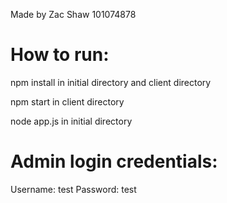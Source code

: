 Made by Zac Shaw 101074878

# How to run:
npm install in initial directory and client directory

npm start in client directory

node app.js in initial directory 

# Admin login credentials:

Username: test
Password: test
